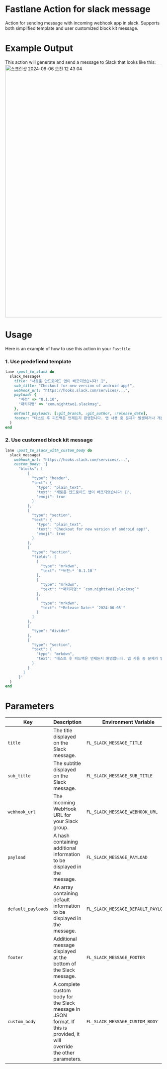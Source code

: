# Fastlane Action for slack message

Action for sending message with incoming webhook app in slack. Supports both simplified template and user customized block kit message.

# Example Output

This action will generate and send a message to Slack that looks like this:
<img width="812" alt="스크린샷 2024-06-06 오전 12 43 04" src="https://github.com/nighttwo1/fastlane-slack-message/assets/43779571/52ca492f-8748-4cb8-a9bd-5b437c54d3b8">

# Usage

Here is an example of how to use this action in your `Fastfile`:

### 1. Use predefiend template

```ruby
lane :post_to_slack do
  slack_message(
    title: "새로운 안드로이드 앱이 배포되었습니다! 🚀",
    sub_title: "Checkout for new version of android app!",
    webhook_url: "https://hooks.slack.com/services/...",
    payload: {
      "버전" => "0.1.10",
      "패키지명" => "com.nighttwo1.slackmsg",
    },
    default_payloads: [:git_branch, :git_author, :release_date],
    footer: "테스트 후 피드백은 언제든지 환영합니다. 앱 사용 중 문제가 발생하거나 개선 사항이 있다면 메시지를 남겨주시면 감사하겠습니다.",
  )
end
```

### 2. Use customed block kit message

```ruby
lane :post_to_slack_with_custom_body do
  slack_message(
    webhook_url: "https://hooks.slack.com/services/...",
    custom_body: '{
      "blocks": [
          {
            "type": "header",
            "text": {
              "type": "plain_text",
              "text": "새로운 안드로이드 앱이 배포되었습니다! 🚀",
              "emoji": true
            }
          },
          {
            "type": "section",
            "text": {
              "type": "plain_text",
              "text": "Checkout for new version of android app!",
              "emoji": true
            }
          },
          {
            "type": "section",
            "fields": [
              {
                "type": "mrkdwn",
                "text": "*버전:* `0.1.10`"
              },
              {
                "type": "mrkdwn",
                "text": "*패키지명:* `com.nighttwo1.slackmsg`"
              },
              {
                "type": "mrkdwn",
                "text": "*Release Date:* `2024-06-05`"
              }
            ]
          },
          {
            "type": "divider"
          },
          {
            "type": "section",
            "text": {
              "type": "mrkdwn",
              "text": "테스트 후 피드백은 언제든지 환영합니다. 앱 사용 중 문제가 발생하거나 개선 사항이 있다면 메시지를 남겨주시면 감사하겠습니다."
            }
          }
        ]
      }'
  )
end
```

# Parameters

| Key                | Description                                                                                                              | Environment Variable                | Default                        | Type   | Optional |
| ------------------ | ------------------------------------------------------------------------------------------------------------------------ | ----------------------------------- | ------------------------------ | ------ | -------- |
| `title`            | The title displayed on the Slack message.                                                                                | `FL_SLACK_MESSAGE_TITLE`            | `새로운 메시지`                | String | No       |
| `sub_title`        | The subtitle displayed on the Slack message.                                                                             | `FL_SLACK_MESSAGE_SUB_TITLE`        |                                | String | Yes      |
| `webhook_url`      | The Incoming WebHook URL for your Slack group.                                                                           | `FL_SLACK_MESSAGE_WEBHOOK_URL`      |                                | String | No       |
| `payload`          | A hash containing additional information to be displayed in the message.                                                 | `FL_SLACK_MESSAGE_PAYLOAD`          | `{}`                           | Hash   | No       |
| `default_payloads` | An array containing default information to be displayed in the message.                                                  | `FL_SLACK_MESSAGE_DEFAULT_PAYLOADS` | `['git_branch', 'git_author']` | Array  | No       |
| `footer`           | Additional message displayed at the bottom of the Slack message.                                                         | `FL_SLACK_MESSAGE_FOOTER`           |                                | String | Yes      |
| `custom_body`      | A complete custom body for the Slack message in JSON format. If this is provided, it will override the other parameters. | `FL_SLACK_MESSAGE_CUSTOM_BODY`      |                                | String | Yes      |
